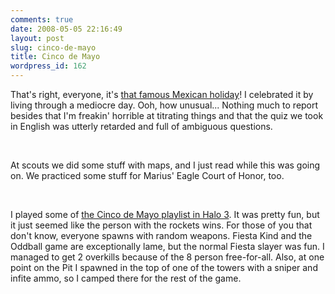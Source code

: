 ```yaml
---
comments: true
date: 2008-05-05 22:16:49
layout: post
slug: cinco-de-mayo
title: Cinco de Mayo
wordpress_id: 162
---
```


That's right, everyone, it's [that famous Mexican holiday](http://en.wikipedia.org/wiki/Cinco_de_Mayo)! I celebrated it by living through a mediocre day. Ooh, how unusual... Nothing much to report besides that I'm freakin' horrible at titrating things and that the quiz we took in English was utterly retarded and full of ambiguous questions.




 




At scouts we did some stuff with maps, and I just read while this was going on. We practiced some stuff for Marius' Eagle Court of Honor, too.




 




I played some of [the Cinco de Mayo playlist in Halo 3](http://www.bungie.net/News/content.aspx?type=news&cid=13725). It was pretty fun, but it just seemed like the person with the rockets wins. For those of you that don't know, everyone spawns with random weapons. Fiesta Kind and the Oddball game are exceptionally lame, but the normal Fiesta slayer was fun. I managed to get 2 overkills because of the 8 person free-for-all. Also, at one point on the Pit I spawned in the top of one of the towers with a sniper and infite ammo, so I camped there for the rest of the game.
